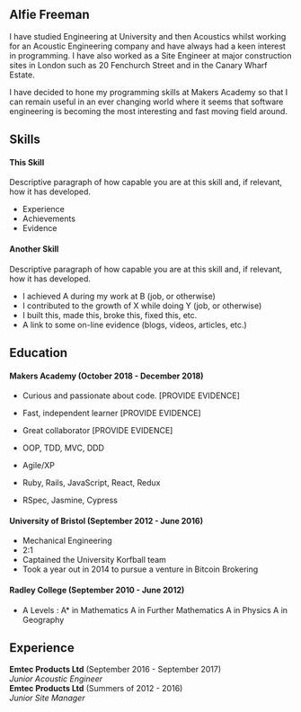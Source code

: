 ## Alfie Freeman

I have studied Engineering at University and then Acoustics whilst working for an Acoustic Engineering company and have always had a keen interest in programming. I have also worked as a Site Engineer at major construction sites in London such as 20 Fenchurch Street and in the Canary Wharf Estate.

I have decided to hone my programming skills at Makers Academy so that I can remain useful in an ever changing world where it seems that software engineering is becoming the most interesting and fast moving field around.  

## Skills

#### This Skill

Descriptive paragraph of how capable you are at this skill and, if relevant, how it has developed.

- Experience
- Achievements
- Evidence

#### Another Skill

Descriptive paragraph of how capable you are at this skill and, if relevant, how it has developed.

- I achieved A during my work at B (job, or otherwise)
- I contributed to the growth of X while doing Y (job, or otherwise)
- I built this, made this, broke this, fixed this, etc.
- A link to some on-line evidence (blogs, videos, articles, etc.)

## Education

#### Makers Academy (October 2018 - December 2018)

- Curious and passionate about code. [PROVIDE EVIDENCE]
- Fast, independent learner [PROVIDE EVIDENCE]
- Great collaborator [PROVIDE EVIDENCE]

- OOP, TDD, MVC, DDD
- Agile/XP
- Ruby, Rails, JavaScript, React, Redux
- RSpec, Jasmine, Cypress

#### University of Bristol (September 2012 - June 2016)

- Mechanical Engineering
- 2:1
- Captained the University Korfball team
- Took a year out in 2014 to pursue a venture in Bitcoin Brokering

#### Radley College (September 2010 - June 2012)
- A Levels : 
A* in Mathematics
A in Further Mathematics
A in Physics
A in Geography

## Experience

**Emtec Products Ltd** (September 2016 - September 2017)    
*Junior Acoustic Engineer*  
**Emtec Products Ltd** (Summers of 2012 - 2016)   
*Junior Site Manager*  
